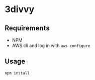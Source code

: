 # 3divvy

## Requirements

* NPM
* AWS cli and log in with `aws configure`

## Usage

```
npm install
```
